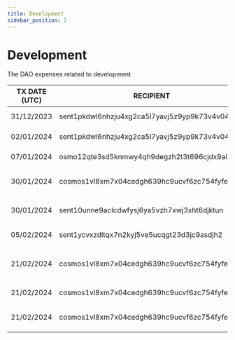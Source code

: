 ```yaml
---
title: Development
sidebar_position: 2
---
```


# Development

The DAO expenses related to development

| TX DATE (UTC) | RECIPIENT                                 | AMOUNT | DESCRIPTION | TX DETAILS
|---------------|-------------------------------------------|--------|-------------|-----------
| 31/12/2023 | sent1pkdwl6nhzju4xg2ca5l7yavj5z9yp9k73v4v04 | 156,250 DVPN | Development Work  | [🔎](https://www.mintscan.io/sentinel/txs/1FFD2E895642CCDC2D5FDA92B5358CCD6E6BFEBCC5F07809B2AAF6BEE160D042?height=14286827)
| 02/01/2024 | sent1pkdwl6nhzju4xg2ca5l7yavj5z9yp9k73v4v04 | 50,000 DVPN | Development Work | [🔎](https://www.mintscan.io/sentinel/txs/724FF5D0D1B92DF801D2AD48B4A7901FEC24D740B33A42A48CCBDBD222A4910A?height=14307276)
| 07/01/2024 | osmo12qte3sd5knmwy4qh9degzh2t3t696cjdx9al72 | 7,503 USDC | Sentinel Explorer | [🔎](https://www.mintscan.io/osmosis/txs/838FCCCF9F39F170E99DACDBB55C4FD46F585514FDE2B9AC4BD9BB29D89155D0?height=13143918)
| 30/01/2024 | cosmos1vl8xm7x04cedgh639hc9ucvf6zc754fyfewhef | 569.271460 ATOM | Properly Design studio 1/2 | [🔎](https://www.mintscan.io/cosmos/tx/677150EBE9E92F6B6952433AC01C063ED71DD0E1ACC0F71EDF7599F2495832AC?height=18941873)
| 30/01/2024 | sent10unne9aclcdwfysj6ya5vzh7xwj3xht6djktun | 768,757 DVPN | JD SDK Development 1/2 | [🔎](https://www.mintscan.io/sentinel/txs/A4B4B992612716530AEB8E39F43A7A87F7E24E0E85A9876424CE875A6EEEF6E2?height=14722088)
| 05/02/2024 | sent1ycvxzdltqx7n2kyj5ve5ucqgt23d3jc9asdjh2 | 2,000,000 DVPN | V2 VPN | [🔎](https://www.mintscan.io/sentinel/txs/9A08D85F268AD7FD16C1DDB1727DE78ECD099C66B53B96A7C6540861C58C77B0?height=14802736)
| 21/02/2024 | cosmos1vl8xm7x04cedgh639hc9ucvf6zc754fyfewhef | 212.947804 ATOM | Windows App Development from Bagimsiz Team | [🔎](https://www.mintscan.io/cosmos/txs/E71312D2634B12B6BAC745E4A5EA73C98AB0892337C5C9F149222598615E47B3?height=19249592)
| 21/02/2024 | cosmos1vl8xm7x04cedgh639hc9ucvf6zc754fyfewhef | 518.123969 ATOM | Dragon VPN App | [🔎](https://www.mintscan.io/cosmos/txs/B7861EC58E3D4C036AD7EBCDAC553A7D8F3E49109DDE0978E1BD9E8BA2822555)
| 21/02/2024 | cosmos1vl8xm7x04cedgh639hc9ucvf6zc754fyfewhef | 519.477514 ATOM | Properly Design studio 2/2 | [🔎](https://www.mintscan.io/cosmos/txs/74945083D2F2E5D25063D59E7024AB2859ACDD07A8984B5E86FB15461BA93248?height=19253873)